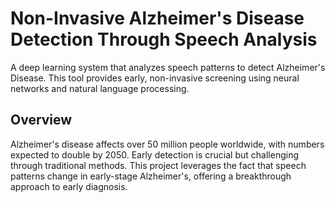 # Non-Invasive Alzheimer's Disease Detection Through Speech Analysis

A deep learning system that analyzes speech patterns to detect Alzheimer's Disease. This tool provides early, non-invasive screening using neural networks and natural language processing.

## Overview
Alzheimer's disease affects over 50 million people worldwide, with numbers expected to double by 2050. Early detection is crucial but challenging through traditional methods. This project leverages the fact that speech patterns change in early-stage Alzheimer's, offering a breakthrough approach to early diagnosis.

